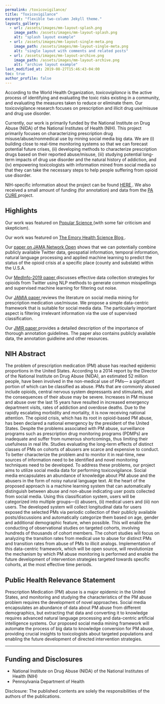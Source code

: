```yaml
---
permalink: /toxicovigilance/
title: "Toxicovigilance"
excerpt: "flexible two-column Jekyll theme."
layouts_gallery:
  - url: /assets/images/mm-layout-splash.png
    image_path: /assets/images/mm-layout-splash.png
    alt: "splash layout example"
  - url: /assets/images/mm-layout-single-meta.png
    image_path: /assets/images/mm-layout-single-meta.png
    alt: "single layout with comments and related posts"
  - url: /assets/images/mm-layout-archive.png
    image_path: /assets/images/mm-layout-archive.png
    alt: "archive layout example"
last_modified_at: 2019-08-27T15:46:43-04:00
toc: true
author_profile: false
---
```

According to the World Health Organization, <i>toxicovigilance</i> is the active process of identifying and evaluating the toxic risks existing in a community, and evaluating the measures taken to reduce or eliminate them. Our toxicovigilance research focuses on prescription and illicit drug use/misuse and drug use disorder.

Currently, our work is primarily funded by the National Institute on Drug Abuse (NIDA) of the National Institutes of Health (NIH). This project primarily focuses on characterizing prescription drug misuse/abuse/nonmedical use by mining social media big data. We are (i) building close to real-time monitoring systems so that we can forecast potential future crises, (ii) developing methods to characterize prescription drugs based on their reported abuse/misuse, (iii) studying potential long-term impacts of drug use disorder and the natural history of addiction, and (iv) empowering toxicologists with information mined from social media so that they can take the necessary steps to help people suffering from opioid use disorder.

NIH-specific information about the project can be found <a href="https://projectreporter.nih.gov/project_info_details.cfm?aid=9732480&icde=47585724"> HERE </a>.
We also received a small amount of funding (for annotation) and data from the <a href="https://centerfordigitalhealth.upenn.edu/pa-cure-twitter-study"> PA CURE </a> project.

## Highlights

Our work was featured on <a href="https://www.popsci.com/story/health/opioids-social-media-predict/"> Popular Science </a> (with some fair criticism and skepticism). <br />

Our work was featured on <a href = "http://www.emoryhealthsciblog.com/opioids-crunching-the-tweets/"> The Emory Health Science Blog </a>. <br />

Our <a href="https://jamanetwork.com/journals/jamanetworkopen/fullarticle/2753983"> paper on JAMA Network Open</a> shows that we can potentially combine publicly available Twitter data, geospatial information, temporal information, natural language processing and applied machine learning to predict the status of the opioid crisis at a specific place (county and substate) within the U.S.A. <br />

Our <a href="https://www.ncbi.nlm.nih.gov/pmc/articles/PMC6774610/"> MedInfo-2019 paper </a> discusses effective data collection strategies for opioids from Twitter using NLP methods to generate common misspellings and supervised machine learning for filtering out noise. <br />

Our <a href="https://academic.oup.com/jamia/advance-article/doi/10.1093/jamia/ocz162/5581276"> JAMIA paper </a> reviews the literature on social media mining for prescription medication use/misuse. We propose a simple data-centric framework that is suitable for social media data. The particularly important aspect is filtering irrelevant information via the use of supervised classification. <br />

Our <a href="https://preprints.jmir.org/preprint/15861"> JMIR paper </a> provides a detailed description of the importance of thorough annotation guidelines. The paper also contains publicly available data, the annotation guidleine and other resources.


## NIH Abstract

The problem of prescription medication (PM) abuse has reached epidemic proportions in the United States. According to a 2014 report by the Director of the National Institute on Drug Abuse (NIDA), an estimated 52 million people, have been involved in the non-medical use of PMs— a significant portion of which can be classified as abuse. PMs that are commonly abused include opioids, central nervous system depressants and stimulants, and the consequences of their abuse may be severe. Increases in PM misuse and abuse over the last 15 years have resulted in increased emergency department visits, rates of addiction and overdose deaths. Due to the rapidly escalating morbidity and mortality, it is now receiving national attention. The opioid crisis, which has its root in opioid-based PM abuse, has been declared a national emergency by the president of the United States. Despite the problems associated with PM abuse, surveillance programs such as prescription drug monitoring programs (PDMPs) are inadequate and suffer from numerous shortcomings, thus limiting their usefulness in real life. Studies evaluating the long-term effects of distinct classes of PMs on cohorts of abusers are scarce and expensive to conduct. To better characterize the problem and to monitor it in real-time, new sources of information need to be identified and novel monitoring techniques need to be developed. To address these problems, our project aims to utilize social media data for performing toxicovigilance. Social media encapsulates an abundance of knowledge about PM abuse and the abusers in the form of noisy natural language text. At the heart of the proposed approach is a machine learning system that can automatically distinguish between abuse and non-abuse indicating user posts collected from social media. Using this classification system, users will be categorized into multiple groups—(i) abusers, (ii) medical users and (iii) non users. The developed system will collect longitudinal data for users exposed the selected PMs via periodic collection of their publicly available posts/discussions and automatically categorize them based on age, gender and additional demographic feature, when possible. This will enable the conducting of observational studies on targeted cohorts, involving hundreds of thousands of cohort members. The cohort studies will focus on analyzing the transition rates from medical use to abuse for distinct PMs and transition rates from abuse of PMs to illicit analogs. Implementation of this data-centric framework, which will be open source, will revolutionize the mechanism by which PM abuse monitoring is performed and enable the future development of intervention strategies targeted towards specific cohorts, at the most effective time periods.

<!-- - Bundled as a "theme gem" for easier install/upgrading.
- Compatible with GitHub Pages.
- Support for Jekyll's built-in Sass/SCSS preprocessor.
- Nine different skins (color variations).
- Several responsive layout options (single, archive index, search, splash, and paginated home page).
- Optimized for search engines with support for [Twitter Cards](https://dev.twitter.com/cards/overview) and [Open Graph](http://ogp.me/) data
- Optional [header images](https://mmistakes.github.io/minimal-mistakes/docs/layouts/#headers), [custom sidebars](https://mmistakes.github.io/minimal-mistakes/docs/layouts/#sidebars), [table of contents](https://mmistakes.github.io/minimal-mistakes/docs/helpers/#table-of-contents), [galleries](https://mmistakes.github.io/minimal-mistakes/docs/helpers/#gallery), related posts, [breadcrumb links](https://mmistakes.github.io/minimal-mistakes/docs/configuration/#breadcrumb-navigation-beta), [navigation lists](https://mmistakes.github.io/minimal-mistakes/docs/helpers/#navigation-list), and more.
- Commenting support (powered by [Disqus](https://disqus.com/), [Facebook](https://developers.facebook.com/docs/plugins/comments), [Discourse](https://www.discourse.org/), [utterances](https://utteranc.es/), static-based via [Staticman v1 and v2](https://staticman.net/), and custom).
- [Google Analytics](https://www.google.com/analytics/) support.
- UI localized text in English (default), Brazilian Portuguese (Português brasileiro), Catalan, Chinese, Danish, Dutch, French (Français), German (Deutsch), Greek, Hindi (हिंदी), Hungarian, Indonesian, Italian (Italiano), Japanese, Korean, Malayalam, Nepali (Nepalese), Persian (فارسی), Polish, Punjabi (ਪੰਜਾਬੀ), Romanian, Russian, Slovak, Spanish (Español), Swedish, Thai, Turkish (Türkçe), and Vietnamese. -->

## Public Health Relevance Statement

Prescription Medication (PM) abuse is a major epidemic in the United States, and monitoring and studying the characteristics of the PM abuse problem requires the development of novel approaches. Social media encapsulates an abundance of data about PM abuse from different demographics, but extracting that data and converting it to knowledge requires advanced natural language processing and data-centric artificial intelligence systems. Our proposed social media mining framework will automate the process of big data to knowledge conversion for PM abuse, providing crucial insights to toxicologists about targeted populations and enabling the future development of directed intervention strategies.

<!-- | Name                                        | Description                                           |
| ------------------------------------------- | ----------------------------------------------------- |
| [Post with Header Image][header-image-post] | A post with a large header image. |
| [HTML Tags and Formatting Post][html-tags-post] | A variety of common markup showing how the theme styles them. |
| [Syntax Highlighting Post][syntax-post] | Post displaying highlighted code. |
| [Post with a Gallery][gallery-post] | A post showing several images wrapped in `<figure>` elements. |
| [Sample Collection Page][sample-collection] | Single page from a collection. |
| [Categories Archive][categories-archive] | Posts grouped by category. |
| [Tags Archive][tags-archive] | Posts grouped by tag. |

For even more demo pages check the [posts archive][year-archive].

[sample-collection]: {{ "/recipes/chocolate-chip-cookies/" | relative_url }}
[categories-archive]: {{ "/categories/" | relative_url }}
[tags-archive]: {{ "/tags/" | relative_url }}
[year-archive]: {{ "/year-archive/" | relative_url }} -->

---

## Funding and Disclosures

<ul>
<li /> National Institute on Drug Abuse (NIDA) of the National Institutes of Health (NIH)
<li /> Pennsylvania Department of Health
</ul>
Disclosure: The published contents are solely the responsibilities of the authors of the publications.

<!-- ### Icons + Demo Images:

- [The Noun Project](https://thenounproject.com) -- Garrett Knoll, Arthur Shlain, and [tracy tam](https://thenounproject.com/tracytam)
- [Font Awesome](http://fontawesome.io/)
- [Unsplash](https://unsplash.com/)

### Other:

- [Jekyll](https://jekyllrb.com/)
- [jQuery](https://jquery.com/)
- [Susy](http://susy.oddbird.net/)
- [Breakpoint](http://breakpoint-sass.com/)
- [Magnific Popup](http://dimsemenov.com/plugins/magnific-popup/)
- [FitVids.JS](http://fitvidsjs.com/)
- Greedy Navigation - [lukejacksonn](https://codepen.io/lukejacksonn/pen/PwmwWV)
- [jQuery Smooth Scroll](https://github.com/kswedberg/jquery-smooth-scroll)
- [Lunr](http://lunrjs.com)

---

Minimal Mistakes is designed, developed, and maintained by Michael Rose. Just another boring, tattooed, designer from Buffalo New York. -->
